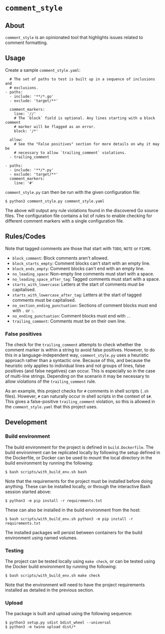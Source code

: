 `comment_style`
===============

About
-----

`comment_style` is an opinionated tool that highlights issues related to comment
formatting.

Usage
-----

Create a sample `comment_style.yaml`:

      # The set of paths to test is built up in a sequence of inclusions and
      # exclusions.
    - paths:
      - include: '**/*.go'
      - exclude: 'target/**'

      comment_markers:
        line: '//'
        # The `block` field is optional. Any lines starting with a block comment
        # marker will be flagged as an error.
        block: '/*'

      allow:
        # See the "False positives" section for more details on why it may be
        # necessary to allow `trailing_comment` violations.
      - trailing_comment

    - paths:
      - include: '**/*.py'
      - exclude: 'target/**'
      comment_markers:
        line: '#'

`comment_style.py` can then be run with the given configuration file:

    $ python3 comment_style.py comment_style.yaml

The above will output any rule violations found in the discovered Go source
files. The configuration file contains a list of rules to enable checking for
different comment markers with a single configuration file.

Rules/Codes
-----------

Note that tagged comments are those that start with `TODO`, `NOTE` or `FIXME`.

* `block_comment`: Block comments aren't allowed.
* `block_starts_empty`: Comment blocks can't start with an empty line.
* `block_ends_empty`: Comment blocks can't end with an empty line.
* `no_leading_space`: Non-empty line comments must start with a space.
* `no_leading_space_after_tag`: Tagged comments  must start with a space.
* `starts_with_lowercase`: Letters at the start of comments must be capitalised.
* `starts_with_lowercase_after_tag`: Letters at the start of tagged comments
  must be capitalised.
* `no_section_ending_punctuation`: Sections of comment blocks must end with `.`
  or `:`.
* `no_ending_punctuation`: Comment blocks must end with `.`.
* `trailing_comment`: Comments must be on their own line.

### False positives

The check for the `trailing_comment` attempts to check whether the comment
marker is within a string to avoid false positives. However, to do this in a
language-independent way, `comment_style.py` uses a heuristic approach rather
than a syntactic one. Because of this, and because the heuristic only applies to
individual lines and not groups of lines, false positives (and false negatives)
can occur. This is especially so in the case of multi-line strings. Depending on
the scenario it may be necessary to allow violations of the `trailing_comment`
rule.

As an example, this project checks for `#` comments in shell scripts (`.sh`
files). However, `#` can naturally occur in shell scripts in the context of
`$#`. This gives a false-positive `trailing_comment` violation, so this is
allowed in the `comment_style.yaml` that this project uses.

Development
-----------

### Build environment

The build environment for the project is defined in `build.Dockerfile`.  The
build environment can be replicated locally by following the setup defined in
the Dockerfile, or Docker can be used to mount the local directory in the build
environment by running the following:

    $ bash scripts/with_build_env.sh bash

Note that the requirements for the project must be installed before doing
anything. These can be installed locally, or through the interactive Bash
session started above:

    $ python3 -m pip install -r requirements.txt

These can also be installed in the build environment from the host:

    $ bash scripts/with_build_env.sh python3 -m pip install -r requirements.txt

The installed packages will persist between containers for the build environment
using named volumes.

### Testing

The project can be tested locally using `make check`, or can be tested using the
Docker build environment by running the following:

    $ bash scripts/with_build_env.sh make check

Note that the environment will need to have the project requirements installed
as detailed in the previous section.

### Upload

The package is built and upload using the following sequence:

    $ python3 setup.py sdist bdist_wheel --universal
    $ python3 -m twine upload dist/*

